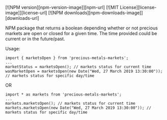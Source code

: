 [![NPM version][npm-version-image]][npm-url] [![MIT License][license-image]][license-url] [![NPM downloads][npm-downloads-image]][downloads-url]

NPM package that returns a boolean depending whether or not precious markets are open or closed for a given time. The time provided could be current or in the future/past.

Usage:
```
import { marketsOpen } from 'precious-metals-markets';
...
marketStatus = marketsOpen(); // markets status for current time
wasMarketOpen = marketsOpen(new Date("Wed, 27 March 2019 13:30:00")); // markets status for specific day/time
```
OR
```
import * as markets from 'precious-metals-markets';
...
markets.marketsOpen(); // markets status for current time
markets.marketsOpen(new Date("Wed, 27 March 2019 13:30:00")); // markets status for specific day/time
```
